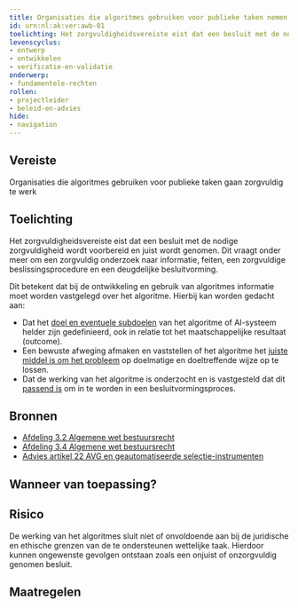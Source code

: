 ```yaml
---
title: Organisaties die algoritmes gebruiken voor publieke taken nemen besluiten zorgvuldig
id: urn:nl:ak:ver:awb-01
toelichting: Het zorgvuldigheidsvereiste eist dat een besluit met de nodige zorgvuldigheid wordt voorbereid en juist wordt genomen. 
levenscyclus: 
- ontwerp
- ontwikkelen
- verificatie-en-validatie
onderwerp:
- fundamentele-rechten
rollen:
- projectleider
- beleid-en-advies
hide:
- navigation
---
```


<!-- tags -->

## Vereiste

Organisaties die algoritmes gebruiken voor publieke taken gaan zorgvuldig te werk

## Toelichting 

Het zorgvuldigheidsvereiste eist dat een besluit met de nodige zorgvuldigheid wordt voorbereid en juist wordt genomen.
Dit vraagt onder meer om een zorgvuldig onderzoek naar informatie, feiten, een zorgvuldige beslissingsprocedure en een deugdelijke besluitvorming. 

Dit betekent dat bij de ontwikkeling en gebruik van algoritmes informatie moet worden vastgelegd  over het algoritme. Hierbij kan worden gedacht aan:
- Dat het [doel en eventuele subdoelen](1-pba-01-formuleren-probleemdefinitie.md) van het algoritme of AI-systeem helder zijn gedefinieerd, ook in relatie tot het maatschappelijke resultaat (outcome).
- Een bewuste afweging afmaken en vaststellen of het algoritme het [juiste middel is om het probleem](1-pba-01-formuleren-probleemdefinitie) op doelmatige en doeltreffende wijze op te lossen.
- Dat de werking van het algoritme is onderzocht en is vastgesteld dat dit [passend is](5-ver-03-functioneren-in-lijn-met-doeleinden.md) om in te worden in een besluitvormingsproces.

## Bronnen 

- [Afdeling 3.2 Algemene wet bestuursrecht](https://wetten.overheid.nl/jci1.3:c:BWBR0005537&hoofdstuk=3&afdeling=3.2&z=2024-05-01&g=2024-05-01)
- [Afdeling 3.4 Algemene wet bestuursrecht](https://wetten.overheid.nl/jci1.3:c:BWBR0005537&hoofdstuk=3&afdeling=3.4&z=2024-05-01&g=2024-05-01)
- [Advies artikel 22 AVG en geautomatiseerde selectie-instrumenten](https://www.autoriteitpersoonsgegevens.nl/system/files?file=2024-10/Advies%20geautomatiseerde%20besluitvorming%20artikel%2022%20AVG.pdf)

## Wanneer van toepassing? 
<!-- tags-ai-act --> 

## Risico 

De werking van het algoritmes sluit niet of onvoldoende aan bij de juridische en ethische grenzen van de te ondersteunen wettelijke taak.
Hierdoor kunnen ongewenste gevolgen ontstaan zoals een onjuist of onzorgvuldig genomen besluit.

## Maatregelen 

<!-- list_maatregelen vereiste/awb-1-zorgvuldigheidsbeginsel no-search no-onderwerp no-rol no-levenscyclus no-search no-onderwerp no-rol no-levenscyclus -->
